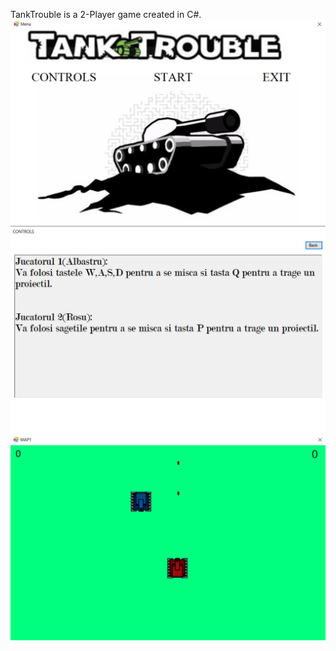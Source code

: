 TankTrouble is a 2-Player game created in C#.
![Main Menu](https://github.com/BirouRares/Personal-Projects/blob/main/TankTrouble/Pics/Screenshot%202024-03-06%20143223.png)
![Controls](https://github.com/BirouRares/Personal-Projects/blob/main/TankTrouble/Pics/Screenshot%202024-03-06%20143254.png)
![Game Interface](https://github.com/BirouRares/Personal-Projects/blob/main/TankTrouble/Pics/Screenshot%202024-03-06%20143321.png)
